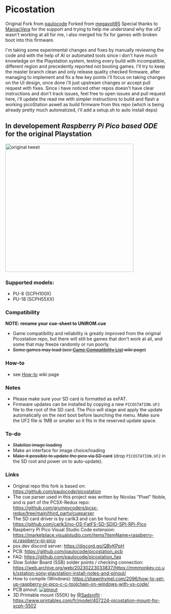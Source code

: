 # Picostation

Original Fork from [paulocode](https://github.com/paulocode/picostation)
Forked from [megavolt85](https://github.com/megavolt85/PicoStation)
Special thanks to [ManiacVera](https://github.com/ManiacVera) for the support and trying to help me understand why the uf2 wasn't working at all for me, i also merged his fix for games with broken boot into this firmware.

I'm taking some experimental changes and fixes by manually reviewing the code and with the help of AI or automated tools since i don't have much knowledge on the Playstation system, testing every build with incompatible, different region and precedently reported not booting games.
I'll try to keep the master branch clean and only release quality checked firmware, after managing to implement and fix a few key points i'll focus on taking changes on the UI design, once done i'll just upstream changes or accept pull request with fixes.
Since i have noticed other repos doesn't have clear instructions and don't track issues, feel free to open issues and pull request here, i'll update the read me with simpler instructions to build and flash a working picoStation aswell as build firmware from this repo (which is being already pretty much automatized, i'll add a setup.sh to auto install deps)

## __In developement__ _Raspberry Pi Pico based ODE_ for the original Playstation
<a href="https://twitter.com/paulo7x8/status/1602007862733312000"><img src="https://i.ibb.co/9hT2GQc/pico-tweet.jpg" alt="original tweet" height="400"/></a>

### Supported models:
- PU-8  (SCPH100X)
- PU-18 (SCPH55XX)

### Compatibility
<b>NOTE: rename your cue-sheet to UNIROM.cue</b><br>
- Game compatibility and reliability is greatly improved from the original Picostation repo, but there will still be games that don't work at all, and some that may freeze randomly or run poorly.
- ~~Some games may load (see <a href="https://github.com/paulocode/picostation/wiki/Game-Compatibility-List">Game Compatibility List</a> wiki page)~~

### How-to
- see <a href="https://github.com/paulocode/picostation/wiki/How-to">How-to</a> wiki page

### Notes
- Please make sure your SD card is formatted as exFAT.
- Firmware updates can be installed by copying a new `PICOSTATION.UF2` file to the root of the SD card. The Pico will stage and
  apply the update automatically on the next boot before launching the menu. Make sure the UF2 file is 1MB or smaller so it fits
  in the reserved update space.


### To-do
- ~~Stabilize image loading~~
- Make an interface for image choice/loading
- ~~Make it possible to update the pico via SD card~~ (drop `PICOSTATION.UF2` in the SD root and power on to auto-update).

### Links
- Original repo this fork is based on: https://github.com/paulocode/picostation
- The cue parser used in this project was written by Nicolas "Pixel" Noble, and is part of the PCSX-Redux repo: https://github.com/grumpycoders/pcsx-redux/tree/main/third_party/cueparser
- The SD card driver is by carlk3 and can be found here: https://github.com/carlk3/no-OS-FatFS-SD-SDIO-SPI-RPi-Pico
- Raspberry Pi Pico Visual Studio Code extension: https://marketplace.visualstudio.com/items?itemName=raspberry-pi.raspberry-pi-pico
- psx.dev discord server: https://discord.gg/QByKPpH
- PCB: https://github.com/paulocode/picostation_pcb
- FAQ: https://github.com/paulocode/picostation_faq
- Slow Solder Board (SSB) solder points / checking connection: https://web.archive.org/web/20230223033837/https://mmmonkey.co.uk/xstation-sony-playstation-install-notes-and-pinout/
- How to compile (Windows): https://shawnhymel.com/2096/how-to-set-up-raspberry-pi-pico-c-c-toolchain-on-windows-with-vs-code/
- PCB pinout: <a href="https://i.ibb.co/RvjvDyp/pinout.png"><img src="https://i.ibb.co/mDNDc8C/pinout.png" alt="pinout" border="0"></a>
- 3D Printable mount (550X) by <a href="https://twitter.com/SadSnifit">@Sadsnifit</a> : https://www.printables.com/fr/model/407224-picostation-mount-for-scph-5502

